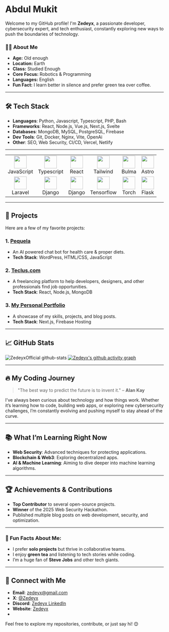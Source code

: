 # Abdul Mukit

Welcome to my GitHub profile! I'm **Zedeyx**, a passionate developer, cybersecurity expert, and tech enthusiast, constantly exploring new ways to push the boundaries of technology.

### 👨‍💻 About Me

- **Age:** Old enough
- **Location:** Earth 
- **Class:** Studied Enough
- **Core Focus:** Robotics & Programming
- **Languages:** English  
- **Fun Fact:** I learn better in silence and prefer green tea over coffee.
---

## 🛠️ Tech Stack

- **Languages**: Python, Javascript, Typescript, PHP, Bash
- **Frameworks**: React, Node.js, Vue.js, Next.js, Svelte
- **Databases**: MongoDB, MySQL, PostgreSQL, Firebase
- **Dev Tools**: Git, Docker, Nginx, Vite, OpenAi
- **Other**: SEO, Web Security, CI/CD, Vercel, Netlify

<div align="center">
  <hr>
  <table>
    <tr>
      <td align="center"><img src="https://cdn.jsdelivr.net/gh/devicons/devicon/icons/html5/html5-original.svg" width="40"/><br>JavaScript</td>
      <td align="center"><img src="https://cdn.jsdelivr.net/gh/devicons/devicon/icons/css3/css3-original.svg" width="40"/><br>Typescript</td>
      <td align="center"><img src="https://cdn.jsdelivr.net/gh/devicons/devicon/icons/javascript/javascript-original.svg" width="40"/><br>React</td>
      <td align="center"><img src="https://cdn.jsdelivr.net/gh/devicons/devicon/icons/react/react-original.svg" width="40"/><br>Tailwind</td>
      <td align="center"><img src="https://cdn.jsdelivr.net/gh/devicons/devicon/icons/nextjs/nextjs-original.svg" width="40"/><br>Bulma</td>
      <td align="center"><img src="https://cdn.jsdelivr.net/gh/devicons/devicon/icons/nodejs/nodejs-original.svg" width="40"/><br>Astro</td>
    </tr>
    <tr>
      <td align="center"><img src="https://cdn.jsdelivr.net/gh/devicons/devicon/icons/php/php-original.svg" width="40"/><br>Laravel</td>
      <td align="center"><img src="https://cdn.jsdelivr.net/gh/devicons/devicon/icons/python/python-original.svg" width="40"/><br>Django</td>
      <td align="center"><img src="https://cdn.jsdelivr.net/gh/devicons/devicon/icons/mysql/mysql-original.svg" width="40"/><br>Django</td>
      <td align="center"><img src="https://cdn.jsdelivr.net/gh/devicons/devicon/icons/mongodb/mongodb-original.svg" width="40"/><br>Tensorflow</td>
      <td align="center"><img src="https://cdn.jsdelivr.net/gh/devicons/devicon/icons/git/git-original.svg" width="40"/><br>Torch</td>
      <td align="center"><img src="https://cdn.jsdelivr.net/gh/devicons/devicon/icons/github/github-original.svg" width="40"/><br>Flask</td>
    </tr>
  </table>
</div>


---

## 🚀 Projects

Here are a few of my favorite projects:

### 1. **[Pequela](Empty)**
   - An AI powered chat bot for health care & proper diets.
   - **Tech Stack**: WordPress, HTML/CSS, JavaScript

### 2. **[Teclus.com](https://teclus.com)**
   - A freelancing platform to help developers, designers, and other professionals find job opportunities.
   - **Tech Stack**: React, Node.js, MongoDB

### 3. **[My Personal Portfolio](https://zedeyx.com)**
   - A showcase of my skills, projects, and blog posts.
   - **Tech Stack**: Next.js, Firebase Hosting
---

## 📈 GitHub Stats
![ZedeyxOfficial github-stats](https://stats.dooboo.io/api/github-stats?login=ZedeyxOfficial)
[![Zedeyx's github activity graph](https://github-readme-activity-graph.vercel.app/graph?username=Zed-eyx&bg_color=ffffff&color=000000&line=8a24ff&point=24292e&area=true&hide_border=true)](#)

---

## 🔥 My Coding Journey

> "The best way to predict the future is to invent it." – **Alan Kay**

I've always been curious about technology and how things work. Whether it’s learning how to code, building web apps, or exploring new cybersecurity challenges, I’m constantly evolving and pushing myself to stay ahead of the curve.

---

## 📚 What I’m Learning Right Now

- **Web Security**: Advanced techniques for protecting applications.
- **Blockchain & Web3**: Exploring decentralized apps.
- **AI & Machine Learning**: Aiming to dive deeper into machine learning algorithms.

---

## 🏆 Achievements & Contributions

- **Top Contributor** to several open-source projects.
- **Winner** of the 2025 Web Security Hackathon.
- Published multiple blog posts on web development, security, and optimization.

---

### 🚨 Fun Facts About Me:

- I prefer **solo projects** but thrive in collaborative teams.
- I enjoy **green tea** and listening to tech stories while coding.
- I’m a huge fan of **Steve Jobs** and other tech giants.

---

## 💬 Connect with Me

- **Email**: [zedeyx@gmail.com](mailto:zedeyx@gmail.com)
- **X**: [@Zedeyx](https://x.com/Zedeyx)
- **Discord**: [Zedeyx LinkedIn](https://linkedin.com/in/zedeyx)
- **Website**: [Zedeyx](https://zedeyx.my.id)
- 

Feel free to explore my repositories, contribute, or just say hi! 😊
